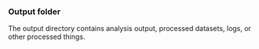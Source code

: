 ### Output folder

The output directory contains analysis output, processed datasets, logs, or other processed things.
 
